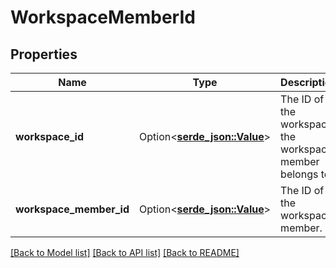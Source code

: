 # WorkspaceMemberId

## Properties

Name | Type | Description | Notes
------------ | ------------- | ------------- | -------------
**workspace_id** | Option<[**serde_json::Value**](.md)> | The ID of the workspace the workspace member belongs to. | 
**workspace_member_id** | Option<[**serde_json::Value**](.md)> | The ID of the workspace member. | 

[[Back to Model list]](../README.md#documentation-for-models) [[Back to API list]](../README.md#documentation-for-api-endpoints) [[Back to README]](../README.md)



